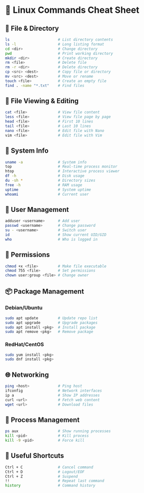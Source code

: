 
# 🐧 Linux Commands Cheat Sheet

## 📂 File & Directory
```bash
ls                      # List directory contents
ls -l                   # Long listing format
cd <dir>                # Change directory
pwd                     # Print working directory
mkdir <dir>             # Create directory
rm <file>               # Delete file
rm -r <dir>             # Delete directory
cp <src> <dest>         # Copy file or directory
mv <src> <dest>         # Move or rename
touch <file>            # Create an empty file
find . -name "*.txt"    # Find files
```

## 📄 File Viewing & Editing
```bash
cat <file>              # View file content
less <file>             # View file page by page
head <file>             # First 10 lines
tail <file>             # Last 10 lines
nano <file>             # Edit file with Nano
vim <file>              # Edit file with Vim
```

## 🧮 System Info
```bash
uname -a                # System info
top                     # Real-time process monitor
htop                    # Interactive process viewer
df -h                   # Disk usage
du -sh *                # Directory sizes
free -h                 # RAM usage
uptime                  # System uptime
whoami                  # Current user
```

## 👤 User Management
```bash
adduser <username>      # Add user
passwd <username>       # Change password
su - <username>         # Switch user
id                      # Show current UID/GID
who                     # Who is logged in
```

## 🔐 Permissions
```bash
chmod +x <file>         # Make file executable
chmod 755 <file>        # Set permissions
chown user:group <file> # Change owner
```

## 📦 Package Management

### Debian/Ubuntu
```bash
sudo apt update         # Update repo list
sudo apt upgrade        # Upgrade packages
sudo apt install <pkg>  # Install package
sudo apt remove <pkg>   # Remove package
```

### RedHat/CentOS
```bash
sudo yum install <pkg>
sudo dnf install <pkg>
```

## 🌐 Networking
```bash
ping <host>             # Ping host
ifconfig                # Network interfaces
ip a                    # Show IP addresses
curl <url>              # Fetch web content
wget <url>              # Download files
```

## 📜 Process Management
```bash
ps aux                  # Show running processes
kill <pid>              # Kill process
kill -9 <pid>           # Force kill
```

## 🧰 Useful Shortcuts
```bash
Ctrl + C                # Cancel command
Ctrl + D                # Logout/EOF
Ctrl + Z                # Suspend
!!                      # Repeat last command
history                 # Command history
```
